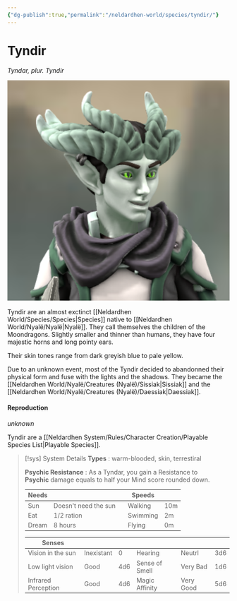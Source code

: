 ```yaml
---
{"dg-publish":true,"permalink":"/neldardhen-world/species/tyndir/"}
---
```


# Tyndir
*Tyndar, plur. Tyndir*

![Arelion-archfey-closeup.png|100](/img/user/Images/Species/Arelion-archfey-closeup.png)

Tyndir are an almost exctinct [[Neldardhen World/Species/Species\|Species]] native to [[Neldardhen World/Nyalë/Nyalë\|Nyalë]]. They call themselves the children of the Moondragons. Slightly smaller and thinner than humans, they have four majestic horns and long pointy ears.

Their skin tones range from dark greyish blue to pale yellow.

Due to an unknown event, most of the Tyndir decided to abandonned their physical form and fuse with the lights and the shadows. They became the [[Neldardhen World/Nyalë/Creatures (Nyalë)/Sissiak\|Sissiak]] and the [[Neldardhen World/Nyalë/Creatures (Nyalë)/Daessiak\|Daessiak]].
#### Reproduction
*unknown*

 Tyndir are a [[Neldardhen System/Rules/Character Creation/Playable Species List\|Playable Species]].
 
 > [!sys] System Details
 > **Types** : warm-blooded, skin, terrestiral
 > 
 > **Psychic Resistance** : As a Tyndar, you gain a Resistance to **Psychic** damage equals to half your Mind score rounded down.
 > 
> | **Needs** |                      |     | **Speeds** |     |
> | --------- | -------------------- | --- | ---------- | --- |
> | Sun       | Doesn't need the sun |     | Walking    | 10m |
> | Eat       | 1/2 ration           |     | Swimming   | 2m  |
> | Dream     | 8 hours              |     | Flying     | 0m  |
> 
> | **Senses**          |            |     |                |           |     |
> | ------------------- | ---------- | --- | -------------- | --------- | --- |
> | Vision in the sun   | Inexistant | 0   | Hearing        | Neutrl    | 3d6 |
> | Low light vision    | Good       | 4d6 | Sense of Smell | Very Bad  | 1d6 |
> | Infrared Perception | Good       | 4d6 | Magic Affinity | Very Good | 5d6 |


